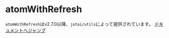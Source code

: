 # atomWithRefresh

`atomWithRefresh`はv2.7.0以降、`jotai/utils`によって提供されています。
[ドキュメントへジャンプ](../utilities/resettable.mdx#atomwithrefresh)
